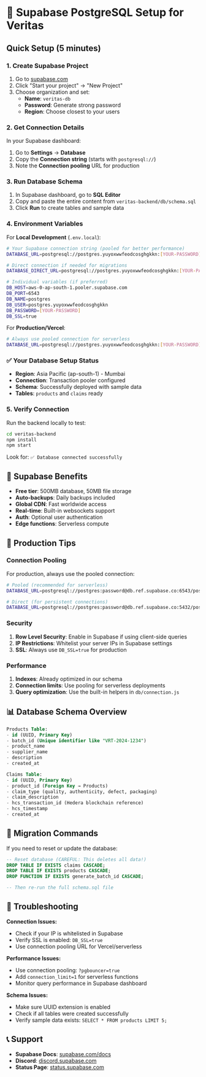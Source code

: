 # 🚀 Supabase PostgreSQL Setup for Veritas

## Quick Setup (5 minutes)

### 1. Create Supabase Project
1. Go to [supabase.com](https://supabase.com) 
2. Click "Start your project" → "New Project"
3. Choose organization and set:
   - **Name**: `veritas-db`
   - **Password**: Generate strong password
   - **Region**: Choose closest to your users

### 2. Get Connection Details
In your Supabase dashboard:
1. Go to **Settings** → **Database**
2. Copy the **Connection string** (starts with `postgresql://`)
3. Note the **Connection pooling** URL for production

### 3. Run Database Schema
1. In Supabase dashboard, go to **SQL Editor**
2. Copy and paste the entire content from `veritas-backend/db/schema.sql`
3. Click **Run** to create tables and sample data

### 4. Environment Variables

For **Local Development** (`.env.local`):
```bash
# Your Supabase connection string (pooled for better performance)
DATABASE_URL=postgresql://postgres.yuyoxwwfeodcosghgkkn:[YOUR-PASSWORD]@aws-0-ap-south-1.pooler.supabase.com:6543/postgres

# Direct connection if needed for migrations
DATABASE_DIRECT_URL=postgresql://postgres.yuyoxwwfeodcosghgkkn:[YOUR-PASSWORD]@aws-0-ap-south-1.pooler.supabase.com:5432/postgres

# Individual variables (if preferred)
DB_HOST=aws-0-ap-south-1.pooler.supabase.com
DB_PORT=6543
DB_NAME=postgres
DB_USER=postgres.yuyoxwwfeodcosghgkkn
DB_PASSWORD=[YOUR-PASSWORD]
DB_SSL=true
```

For **Production/Vercel**:
```bash
# Always use pooled connection for serverless
DATABASE_URL=postgresql://postgres.yuyoxwwfeodcosghgkkn:[YOUR-PASSWORD]@aws-0-ap-south-1.pooler.supabase.com:6543/postgres
```

### ✅ Your Database Setup Status
- **Region**: Asia Pacific (ap-south-1) - Mumbai
- **Connection**: Transaction pooler configured
- **Schema**: Successfully deployed with sample data
- **Tables**: `products` and `claims` ready

### 5. Verify Connection
Run the backend locally to test:
```bash
cd veritas-backend
npm install
npm start
```

Look for: `✅ Database connected successfully`

## 🎯 Supabase Benefits
- **Free tier**: 500MB database, 50MB file storage
- **Auto-backups**: Daily backups included
- **Global CDN**: Fast worldwide access
- **Real-time**: Built-in websockets support
- **Auth**: Optional user authentication
- **Edge functions**: Serverless compute

## 🔧 Production Tips

### Connection Pooling
For production, always use the pooled connection:
```bash
# Pooled (recommended for serverless)
DATABASE_URL=postgresql://postgres:password@db.ref.supabase.co:6543/postgres?pgbouncer=true

# Direct (for persistent connections)
DATABASE_URL=postgresql://postgres:password@db.ref.supabase.co:5432/postgres
```

### Security
1. **Row Level Security**: Enable in Supabase if using client-side queries
2. **IP Restrictions**: Whitelist your server IPs in Supabase settings
3. **SSL**: Always use `DB_SSL=true` for production

### Performance
1. **Indexes**: Already optimized in our schema
2. **Connection limits**: Use pooling for serverless deployments
3. **Query optimization**: Use the built-in helpers in `db/connection.js`

## 📊 Database Schema Overview

```sql
Products Table:
- id (UUID, Primary Key)
- batch_id (Unique identifier like "VRT-2024-1234")
- product_name
- supplier_name  
- description
- created_at

Claims Table:
- id (UUID, Primary Key)
- product_id (Foreign Key → Products)
- claim_type (quality, authenticity, defect, packaging)
- claim_description
- hcs_transaction_id (Hedera blockchain reference)
- hcs_timestamp
- created_at
```

## 🔄 Migration Commands

If you need to reset or update the database:

```sql
-- Reset database (CAREFUL: This deletes all data!)
DROP TABLE IF EXISTS claims CASCADE;
DROP TABLE IF EXISTS products CASCADE;
DROP FUNCTION IF EXISTS generate_batch_id CASCADE;

-- Then re-run the full schema.sql file
```

## 🚨 Troubleshooting

**Connection Issues:**
- Check if your IP is whitelisted in Supabase
- Verify SSL is enabled: `DB_SSL=true`
- Use connection pooling URL for Vercel/serverless

**Performance Issues:**
- Use connection pooling: `?pgbouncer=true`
- Add `connection_limit=1` for serverless functions
- Monitor query performance in Supabase dashboard

**Schema Issues:**
- Make sure UUID extension is enabled
- Check if all tables were created successfully
- Verify sample data exists: `SELECT * FROM products LIMIT 5;`

## 📞 Support

- **Supabase Docs**: [supabase.com/docs](https://supabase.com/docs)
- **Discord**: [discord.supabase.com](https://discord.supabase.com)
- **Status Page**: [status.supabase.com](https://status.supabase.com)